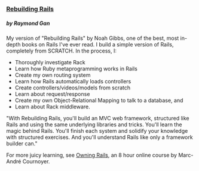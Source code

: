 ### [Rebuilding Rails](https://rebuilding-rails.com/)
##### by Raymond Gan

My version of "Rebuilding Rails" by Noah Gibbs, one of the best, most in-depth books on Rails I've ever read. I build a simple version of Rails, completely from SCRATCH. In the process, I:

- Thoroughly investigate Rack
- Learn how Ruby metaprogramming works in Rails
- Create my own routing system
- Learn how Rails automatically loads controllers
- Create controllers/videos/models from scratch
- Learn about request/response
- Create my own Object-Relational Mapping to talk to a database, and
- Learn about Rack middleware.

"With Rebuilding Rails, you'll build an MVC web framework, structured like Rails and using the same underlying libraries and tricks. You'll learn the magic behind Rails. You'll finish each system and solidify your knowledge with structured exercises. And you'll understand Rails like only a framework builder can."

For more juicy learning, see [Owning Rails](http://owningrails.com/), an 8 hour online course by Marc-André Cournoyer.